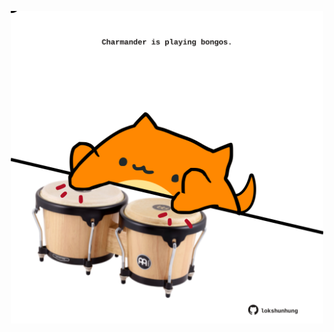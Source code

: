 <!-- built at 11/12/2022, 16:00:48 UTC -->
<p align="center">
  <img width="500" height="500" src="./ReadmeImage.svg">
</p>
